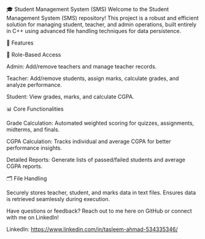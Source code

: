 🎓 Student Management System (SMS)
Welcome to the Student Management System (SMS) repository! This project is a robust and efficient solution for managing student, teacher, and admin operations, built entirely in C++ using advanced file handling techniques for data persistence.

🌟 Features

🔐 Role-Based Access

Admin: Add/remove teachers and manage teacher records.

Teacher: Add/remove students, assign marks, calculate grades, and analyze performance.

Student: View grades, marks, and calculate CGPA.

📊 Core Functionalities

Grade Calculation: Automated weighted scoring for quizzes, assignments, midterms, and finals.

CGPA Calculation: Tracks individual and average CGPA for better performance insights.

Detailed Reports: Generate lists of passed/failed students and average CGPA reports.

🗂 File Handling

Securely stores teacher, student, and marks data in text files.
Ensures data is retrieved seamlessly during execution.

Have questions or feedback? Reach out to me here on GitHub or connect with me on LinkedIn!

LinkedIn: https://www.linkedin.com/in/tasleem-ahmad-534335346/
